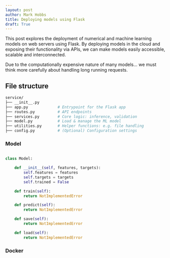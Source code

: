 ```yaml
---
layout: post
author: Mark Hobbs
title: Deploying models using Flask
draft: True
---
```


This post explores the deployment of numerical and machine learning models on web servers using Flask. By deploying models in the cloud and exposing their functionality via APIs, we can make models easily accessible, scalable and interconnected. 

Due to the computationally expensive nature of many models... we must think more carefully about handling long running requests.

## File structure

```bash
service/
├── __init__.py
├── app.py             # Entrypoint for the Flask app
├── routes.py          # API endpoints
├── services.py        # Core logic: inference, validation
├── model.py           # Load & manage the ML model
├── utilities.py       # Helper functions: e.g. file handling
├── config.py          # (Optional) Configuration settings
```

### Model

```python

class Model:

    def __init__(self, features, targets):
        self.features = features
        self.targets = targets
        self.trained = False

    def train(self):
        return NotImplementedError

    def predict(self):
        return NotImplementedError

    def save(self):
        return NotImplementedError

    def load(self):
        return NotImplementedError
```

### Docker